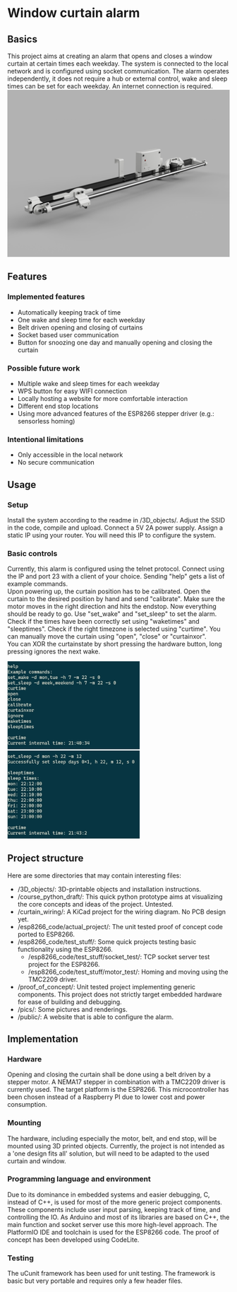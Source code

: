 # Window curtain alarm

## Basics
This project aims at creating an alarm that opens and closes a window curtain at certain times each weekday. The system is connected to the local network and is configured using socket communication. The alarm operates independently, it does not require a hub or external control, wake and sleep times can be set for each weekday. An internet connection is required.
![Rendering of the physical hardware](./pics/physical_mounting_rendering_1.PNG "Physical mounting")

## Features
### Implemented features
* Automatically keeping track of time
* One wake and sleep time for each weekday
* Belt driven opening and closing of curtains
* Socket based user communication
* Button for snoozing one day and manually opening and closing the curtain
### Possible future work
* Multiple wake and sleep times for each weekday
* WPS button for easy WIFI connection
* Locally hosting a website for more comfortable interaction
* Different end stop locations
* Using more advanced features of the ESP8266 stepper driver (e.g.: sensorless homing)
### Intentional limitations
* Only accessible in the local network
* No secure communication


## Usage
### Setup
Install the system according to the readme in /3D_objects/. Adjust the SSID in the code, compile and upload.
Connect a 5V 2A power supply. Assign a static IP using your router. You will need this IP to configure the system.
### Basic controls
Currently, this alarm is configured using the telnet protocol. Connect using the IP and port 23 with a client of your choice.
Sending "help" gets a list of example commands.  
Upon powering up, the curtain position has to be calibrated. Open the curtain to the desired position by hand and 
send "calibrate". Make sure the motor moves in the right direction and hits the endstop. 
Now everything should be ready to go. Use "set_wake" and "set_sleep" to set the alarm. Check if the times have been correctly 
set using "waketimes" and "sleeptimes". Check if the right timezone is selected using "curtime".
You can manually move the curtain using "open", "close" or "curtainxor".  
You can XOR the curtainstate by short pressing the hardware button, long pressing ignores the next wake.

<p float="left">
  <img src="/pics/screenshots/Screenshot_help_curtime_JuiceSSH.jpg" width="300" />
  <img src="/pics/screenshots/Screenshot_set_sleep_sleeptimes_JuiceSSH.jpg" width="300" /> 
</p>


## Project structure
Here are some directories that may contain interesting files:
* /3D_objects/: 3D-printable objects and installation instructions.
* /course_python_draft/: This quick python prototype aims at visualizing the core concepts and ideas of the project. Untested.
* /curtain_wiring/: A KiCad project for the wiring diagram. No PCB design yet.
* /esp8266_code/actual_project/: The unit tested proof of concept code ported to ESP8266.
* /esp8266_code/test_stuff/: Some quick projects testing basic functionality using the ESP8266.
	* /esp8266_code/test_stuff/socket_test/: TCP socket server test project for the ESP8266.
	* /esp8266_code/test_stuff/motor_test/: Homing and moving using the TMC2209 driver.
* /proof_of_concept/: Unit tested project implementing generic components. This project does not strictly target embedded hardware for ease of building and debugging.
* /pics/: Some pictures and renderings.
* /public/: A website that is able to configure the alarm.


## Implementation
### Hardware
Opening and closing the curtain shall be done using a belt driven by a stepper motor. A NEMA17 stepper in combination with a TMC2209 driver is currently used. The target platform is the ESP8266. This microcontroller has been chosen instead of a Raspberry PI due to lower cost and power consumption. 
### Mounting
The hardware, including especially the motor, belt, and end stop, will be mounted using 3D printed objects. Currently, the project is not intended as a 'one design fits all' solution, but will need to be adapted to the used curtain and window.
### Programming language and environment
Due to its dominance in embedded systems and easier debugging, C, instead of C++, is used for most of the more generic project components. These components include user input parsing, keeping track of time, and controlling the IO.
As Arduino and most of its libraries are based on C++, the main function and socket server use this more high-level approach. The PlatformIO IDE and toolchain is used for the ESP8266 code. The proof of concept has been developed using CodeLite.
### Testing
The uCunit framework has been used for unit testing. The framework is basic but very portable and requires only a few header files.
